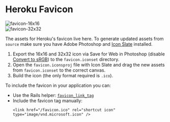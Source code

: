 # Heroku Favicon

![favicon-16x16](https://github.com/heroku/favicon/raw/master/favicon.iconset/icon_16x16.png)  
![favicon-32x32](https://github.com/heroku/favicon/raw/master/favicon.iconset/icon_32x32.png)

The assets for Heroku's favicon live here. To generate updated assets from
`source` make sure you have Adobe Photoshop and [Icon
Slate][icon-slate] installed.

1. Export the 16x16 and 32x32 icon via Save for Web in Photoshop (disable
   [Convert to sRGB][convert-to-srgb]) to the `favicon.iconset`
   directory.
2. Open the `favicon.iconsproj` file with Icon Slate and drag the new assets
   from `favicon.iconset` to the correct canvas. 
3. Build the icon (the only format required is `.ico`).

To include the favicon in your application you can:

* Use the Rails helper: [`favicon_link_tag`][favicon-helper]
* Include the favicon tag manually:
  ```
  <link href="/favicon.ico" rel="shortcut icon" type="image/vnd.microsoft.icon" />
  ```

[icon-slate]: http://itunes.apple.com/app/icon-slate/id439697913?mt=12&ls=1
[convert-to-srgb]: http://cl.ly/image/3K0h3R1H343P
[favicon-helper]: http://api.rubyonrails.org/classes/ActionView/Helpers/AssetTagHelper.html#method-i-favicon_link_tag
